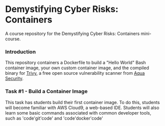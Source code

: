# Demystifying Cyber Risks: Containers
A course repository for the Demystifying Cyber Risks: Containers mini-course.

### Introduction
This repository containers a Dockerfile to build a "Hello World" Bash container image, your own custom container image, and the compiled binary for [Trivy](https://github.com/aquasecurity/trivy/releases), a free open source vulnerability scanner from [Aqua Security](https://www.aquasec.com).

### Task #1 - Build a Container Image
This task has students build their first container image. To do this, students will become familiar with AWS Cloud9, a web-based IDE. Students will also learn some basic commands associated with common developer tools, such as 'code'git'code' and 'code'docker'code'